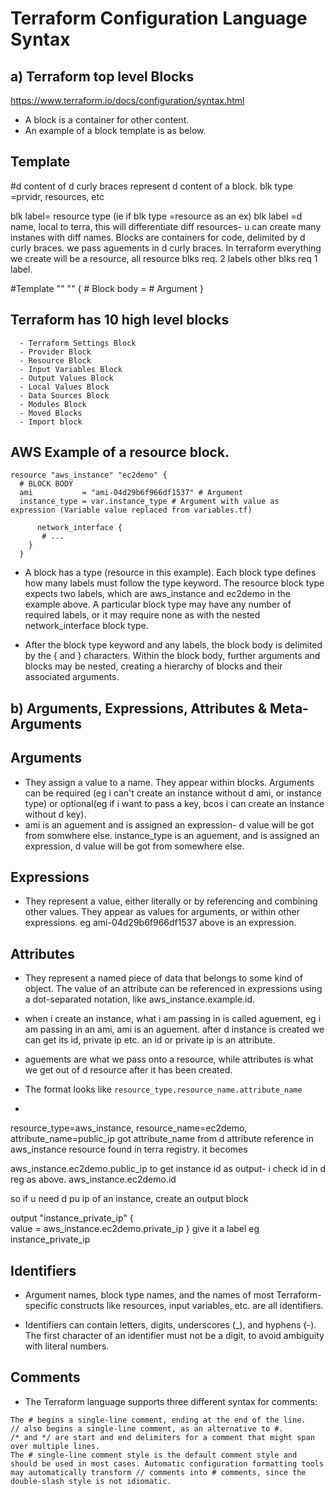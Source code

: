 # Terraform Configuration Language Syntax

## a) **Terraform top level Blocks**
https://www.terraform.io/docs/configuration/syntax.html
- A block is a container for other content.
- An example of a block template is as below.
## Template
#d content of d curly braces represent d content of a block.
blk type =prvidr, resources, etc

blk label= resource type (ie if blk type =resource as an ex)
blk label =d name, local to terra, this will differentiate diff resources- u can 
create many instanes with diff names.
Blocks are containers for code, delimited by d curly braces.
we pass aguements in d curly braces.
In terraform everything we create will be a resource, all resource blks req. 2 labels
other blks req 1 label.


#Template
     <BLOCK TYPE> "<BLOCK LABEL>" "<BLOCK LABEL>"   {
       # Block body
      <IDENTIFIER> = <EXPRESSION> # Argument
     }



## Terraform has 10 high level blocks
      - Terraform Settings Block
      - Provider Block
      - Resource Block
      - Input Variables Block
      - Output Values Block
      - Local Values Block
      - Data Sources Block
      - Modules Block
      - Moved Blocks
      - Import block

## AWS Example of a resource block.
```
resource "aws_instance" "ec2demo" {
  # BLOCK BODY
  ami           = "ami-04d29b6f966df1537" # Argument
  instance_type = var.instance_type # Argument with value as expression (Variable value replaced from variables.tf)

      network_interface {
       # ...
    }
  }
```
- A block has a type (resource in this example). Each block type defines how many labels must follow the type keyword. The resource block type expects two labels, which are aws_instance and ec2demo in the example above. A particular block type may have any number of required labels, or it may require none as with the nested network_interface block type.

- After the block type keyword and any labels, the block body is delimited by the { and } characters. Within the block body, further arguments and blocks may be nested, creating a hierarchy of blocks and their associated arguments.

## b) **Arguments, Expressions, Attributes & Meta-Arguments**

## Arguments
- They assign a value to a name. They appear within blocks. Arguments can be required (eg i can't create an instance without d ami, or instance type) or optional(eg if i want to pass a key, bcos i can create an instance without d key).
- ami is an aguement and is assigned an expression- d value will be got from somwhere else. instance_type is an aguement, and is assigned an expression, d value will be got from somewhere else.

## Expressions
- They represent a value, either literally or by referencing and combining other values. They appear as values for arguments, or within other expressions.
eg ami-04d29b6f966df1537 above is an expression.


## Attributes
- They represent a named piece of data that belongs to some kind of object. The value of an attribute can be referenced in expressions using a dot-separated notation, like aws_instance.example.id.
-  when i create an instance, what i am passing in is called aguement, eg i am passing in an ami, ami is an aguement. after d instance is created
 we can get its id, private ip etc. an id or private ip is an attribute.
- aguements are what we pass onto a resource, while attributes is what we get out of d resource after it has been created.
  
- The format looks like `resource_type.resource_name.attribute_name`
- 
resource_type=aws_instance, resource_name=ec2demo, attribute_name=public_ip
got attribute_name from d attribute reference in aws_instance resource found in terra registry.
it becomes

aws_instance.ec2demo.public_ip
to get instance id as output- i check id in d reg as above. 
aws_instance.ec2demo.id

so if u need d pu ip of an instance, create an output block

output "instance_private_ip" {               
  value = aws_instance.ec2demo.private_ip
}
give it a label eg instance_private_ip




## Identifiers
- Argument names, block type names, and the names of most Terraform-specific constructs like resources, input variables, etc. are all identifiers.

- Identifiers can contain letters, digits, underscores (_), and hyphens (-). The first character of an identifier must not be a digit, to avoid ambiguity with literal numbers.

## Comments
- The Terraform language supports three different syntax for comments:
```
The # begins a single-line comment, ending at the end of the line.
// also begins a single-line comment, as an alternative to #.
/* and */ are start and end delimiters for a comment that might span over multiple lines.
The # single-line comment style is the default comment style and should be used in most cases. Automatic configuration formatting tools may automatically transform // comments into # comments, since the double-slash style is not idiomatic.
```

